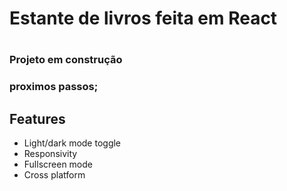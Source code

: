 <h1>Estante de livros feita em React<h1 />

<h3>Projeto em construção<h3 !!!! />

proximos passos;


## Features

- Light/dark mode toggle
- Responsivity
- Fullscreen mode
- Cross platform
